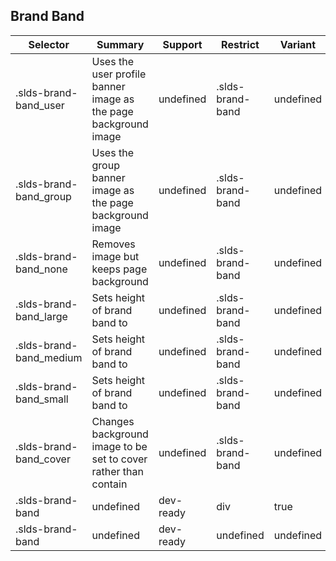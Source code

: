 

## Brand Band

| Selector | Summary | Support | Restrict | Variant |
|-------|-------|-------|-------|-------|
| .slds-brand-band_user | Uses the user profile banner image as the page background image | undefined | .slds-brand-band | undefined |
| .slds-brand-band_group | Uses the group banner image as the page background image | undefined | .slds-brand-band | undefined |
| .slds-brand-band_none | Removes image but keeps page background | undefined | .slds-brand-band | undefined |
| .slds-brand-band_large | Sets height of brand band to | undefined | .slds-brand-band | undefined |
| .slds-brand-band_medium | Sets height of brand band to | undefined | .slds-brand-band | undefined |
| .slds-brand-band_small | Sets height of brand band to | undefined | .slds-brand-band | undefined |
| .slds-brand-band_cover | Changes background image to be set to cover rather than contain | undefined | .slds-brand-band | undefined |
| .slds-brand-band | undefined | dev-ready | div | true |
| .slds-brand-band | undefined | dev-ready | undefined | undefined |